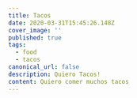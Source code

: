 ```yaml
---
title: Tacos
date: 2020-03-31T15:45:26.148Z
cover_image: ''
published: true
tags:
  - food
  - tacos
canonical_url: false
description: Quiero Tacos!
content: Quiero comer muchos tacos
---
```

